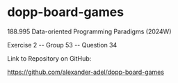 # dopp-board-games

188.995 Data-oriented Programming Paradigms (2024W)

Exercise 2 -- Group 53 -- Question 34

Link to Repository on GitHub: 

https://github.com/alexander-adel/dopp-board-games


